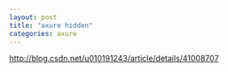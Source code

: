 ```yaml
---
layout: post
title: "axure hidden"
categories: axure
---
```


http://blog.csdn.net/u010191243/article/details/41008707
